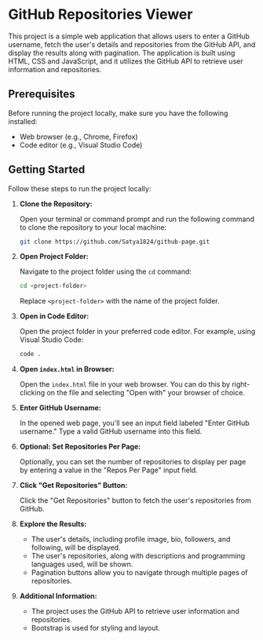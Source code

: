 # GitHub Repositories Viewer

This project is a simple web application that allows users to enter a GitHub username, fetch the user's details and repositories from the GitHub API, and display the results along with pagination. The application is built using HTML, CSS and JavaScript, and it utilizes the GitHub API to retrieve user information and repositories.

## Prerequisites

Before running the project locally, make sure you have the following installed:

- Web browser (e.g., Chrome, Firefox)
- Code editor (e.g., Visual Studio Code)

## Getting Started

Follow these steps to run the project locally:

1. **Clone the Repository:**

   Open your terminal or command prompt and run the following command to clone the repository to your local machine:

   ```bash
   git clone https://github.com/Satya1824/github-page.git
   ```

2. **Open Project Folder:**

   Navigate to the project folder using the `cd` command:

   ```bash
   cd <project-folder>
   ```

   Replace `<project-folder>` with the name of the project folder.

3. **Open in Code Editor:**

   Open the project folder in your preferred code editor. For example, using Visual Studio Code:

   ```bash
   code .
   ```

4. **Open `index.html` in Browser:**

   Open the `index.html` file in your web browser. You can do this by right-clicking on the file and selecting "Open with" your browser of choice.

5. **Enter GitHub Username:**

   In the opened web page, you'll see an input field labeled "Enter GitHub username." Type a valid GitHub username into this field.

6. **Optional: Set Repositories Per Page:**

   Optionally, you can set the number of repositories to display per page by entering a value in the "Repos Per Page" input field.

7. **Click "Get Repositories" Button:**

   Click the "Get Repositories" button to fetch the user's repositories from GitHub.

8. **Explore the Results:**

   - The user's details, including profile image, bio, followers, and following, will be displayed.
   - The user's repositories, along with descriptions and programming languages used, will be shown.
   - Pagination buttons allow you to navigate through multiple pages of repositories.

9. **Additional Information:**

   - The project uses the GitHub API to retrieve user information and repositories.
   - Bootstrap is used for styling and layout.

##
